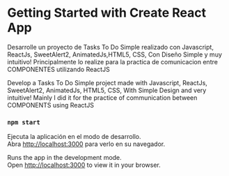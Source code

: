 # Getting Started with Create React App

Desarrolle un proyecto de Tasks To Do Simple realizado con Javascript, ReactJs, SweetAlert2, AnimatedJs,HTML5, CSS, Con Diseño Simple y muy intuitivo! Principalmente lo realize para la practica de comunicacion entre COMPONENTES utilizando ReactJS

Develop a Tasks To Do Simple project made with Javascript, ReactJs, SweetAlert2, AnimatedJs, HTML5, CSS, With Simple Design and very intuitive! Mainly I did it for the practice of communication between COMPONENTS using ReactJS

### `npm start`

Ejecuta la aplicación en el modo de desarrollo.\
Abra [http://localhost:3000](http://localhost:3000) para verlo en su navegador.


Runs the app in the development mode.\
Open [http://localhost:3000](http://localhost:3000) to view it in your browser.


